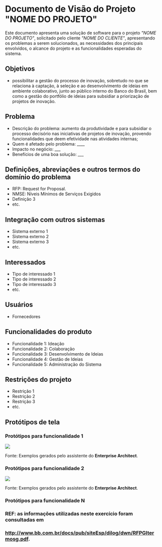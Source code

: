 # Documento de Visão do Projeto "NOME DO PROJETO"

Este documento apresenta uma solução de software para o projeto *"NOME DO PROJETO"*, solicitado pelo cliente *"NOME DO CLIENTE"*, 
apresentando os problemas a serem solucionados, as necessidades dos principais envolvidos, o alcance do projeto e as funcionalidades 
esperadas do sistema.

## Objetivos
<!--
* Objetivo 1
* Objetivo 2
* Objetivo 3
* etc.
-->

* possibilitar a gestão do processo de inovação, sobretudo no que se relaciona à captação, à seleção e ao desenvolvimento de ideias em ambiente colaborativo, junto ao público interno do Banco do Brasil, bem como a gestão do portfólio de ideias para subsidiar a priorização de projetos de inovação. 

## Problema

<!--
* Descrição do problema: 
* Quem é afetado pelo problema: ____
* Impacto no negócio: ___
* Benefícios de uma boa solução: ___
-->

* Descrição do problema: aumento da produtividade e para subsidiar o processo decisório nas iniciativas de projetos de
inovação, provendo funcionalidades que deem efetividade nas atividades internas;
* Quem é afetado pelo problema: ____
* Impacto no negócio: ___
* Benefícios de uma boa solução: ___

## Definições, abreviações e outros termos do domínio do problema

<!--
* Definição 1
* Definição 2
* Definição 3
* etc.
-->

* RFP: Request for Proposal.
* NMSE: Níveis Mínimos de Serviços Exigidos 
* Definição 3
* etc.


## Integração com outros sistemas

* Sistema externo 1
* Sistema externo 2
* Sistema externo 3
* etc.
 
## Interessados

* Tipo de interessado 1
* Tipo de interessado 2
* Tipo de interessado 3
* etc.

## Usuários

<!--
* Tipo de usuário 1
* Tipo de usuário 2
* Tipo de usuário 3
* etc.
-->
* Fornecedores

## Funcionalidades do produto

<!--
* Funcionalidade 1
* Funcionalidade 2
* etc.
-->

* Funcionalidade 1: Ideação 
* Funcionalidade 2: Colaboração
* Funcionalidade 3: Desenvolvimento de Ideias
* Funcionalidade 4: Gestão de Ideias
* Funcionalidade 5: Administração do Sistema

## Restrições do projeto

* Restrição 1
* Restrição 2
* Restrição 3
* etc.

## Protótipos de tela

### Protótipos para funcionalidade 1

![](proto1.png)

Fonte: Exemplos gerados pelo assistente do **Enterprise Architect**.

### Protótipos para funcionalidade 2

![](proto2.png)

Fonte: Exemplos gerados pelo assistente do **Enterprise Architect**.

### Protótipos para funcionalidade N



### REF: as informações utilizadas neste exercício foram consultadas em
### http://www.bb.com.br/docs/pub/siteEsp/dilog/dwn/RFPGItermosg.pdf.
